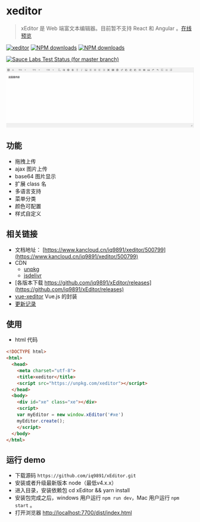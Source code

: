# xeditor

> xEditor 是 Web 端富文本编辑器。目前暂不支持 React 和 Angular 。[在线预览](http://output.jsbin.com/qiqibif)

[![xeditor](https://img.shields.io/npm/v/xeditor.svg?style=flat-square)](https://www.npmjs.org/package/xeditor)
[![NPM downloads](http://img.shields.io/npm/dm/xeditor.svg?style=flat-square)](https://npmjs.org/package/xeditor)
[![NPM downloads](https://img.shields.io/npm/dt/xeditor.svg?style=flat-square)](https://npmjs.org/package/xeditor)

[![Sauce Labs Test Status (for master branch)](https://badges.herokuapp.com/browsers?googlechrome=7&firefox=7&microsoftedge=10&iexplore=9&safari=10.10)](https://saucelabs.com/u/_wmhilton)

![xeditor preview](./xeditor.png)

## 功能

- 拖拽上传
- ajax 图片上传
- base64 图片显示
- 扩展 class 名
- 多语言支持
- 菜单分类
- 颜色可配置
- 样式自定义

## 相关链接

- 文档地址： [https://www.kancloud.cn/iq9891/xeditor/500799](https://www.kancloud.cn/iq9891/xeditor/500799)
- CDN
  - [unpkg](https://unpkg.com/xeditor)
  - [jsdelivr](https://cdn.jsdelivr.net/npm/xeditor@latest/dist/)
- [各版本下载 https://github.com/iq9891/xEditor/releases](https://github.com/iq9891/xEditor/releases)
- [vue-xeditor](https://github.com/iq9891/vue-xeditor) Vue.js 的封装
- [更新记录](https://github.com/iq9891/xEditor/blob/master/changelog.md)

## 使用

- html 代码
```html
<!DOCTYPE html>
<html>
  <head>
    <meta charset="utf-8">
    <title>xeditor</title>
    <script src="https://unpkg.com/xeditor"></script>
  </head>
  <body>
    <div id="xe" class="xe"></div>
    <script>
    var myEditor = new window.xEditor('#xe')
    myEditor.create();
    </script>
  </body>
</html>
```

## 运行 demo
- 下载源码 `https://github.com/iq9891/xEditor.git`
- 安装或者升级最新版本 node（最低v4.x.x）
- 进入目录，安装依赖包 cd xEditor && yarn install
- 安装包完成之后，windows 用户运行 `npm run dev`，Mac 用户运行 `npm start` 。
- 打开浏览器 [http://localhost:7700/dist/index.html](http://localhost:7700/dist/index.html)
